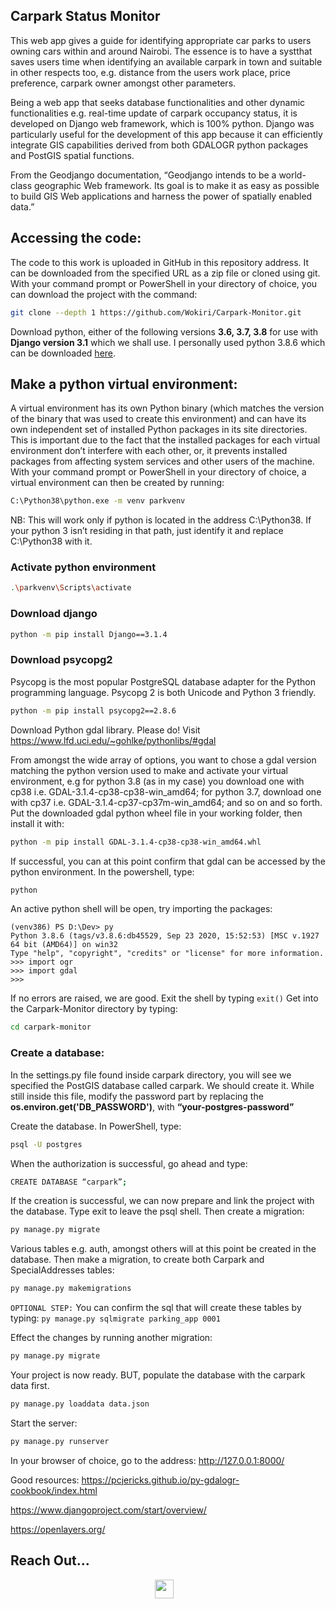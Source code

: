 ## **Carpark Status Monitor**

This web app gives a guide for identifying appropriate car parks to users 
owning cars within and around Nairobi. The essence is to have a systthat 
saves users time when identifying an available carpark in town and suitable 
in other respects too, e.g. distance from the users work place, price 
preference, carpark owner amongst other parameters.


Being a web app that seeks database functionalities and other dynamic functionalities e.g. real-time update of carpark occupancy status, it is developed on Django web framework, which is 100% python. Django was particularly useful for the development of this app because it can efficiently integrate GIS capabilities derived from both GDALOGR python packages and PostGIS spatial functions.


From the Geodjango documentation, “Geodjango intends to be a world-class geographic Web framework. Its goal is to make it as easy as possible to build GIS Web applications and harness the power of spatially enabled data.”

## Accessing the code:

The code to this work is uploaded in GitHub in this repository address. It can be downloaded from the specified URL as a zip file or cloned using git. With your command prompt or PowerShell in your directory of choice, you can download the project with the command:

```bash
git clone --depth 1 https://github.com/Wokiri/Carpark-Monitor.git
```



Download python, either of the following versions **3.6, 3.7, 3.8** for use with **Django version 3.1** which we shall use. I personally used python 3.8.6 which can be downloaded [here](https://www.python.org/downloads/release/python-386/).



## Make a python virtual environment:

A virtual environment has its own Python binary (which matches the version of the binary that was used to create this environment) and can have its own independent set of installed Python packages in its site directories. This is important due to the fact that the installed packages for each virtual environment don’t interfere with each other, or, it prevents installed packages from affecting system services and other users of the machine.
With your command prompt or PowerShell in your directory of choice, a virtual environment can then be created by running:

```bash
C:\Python38\python.exe -m venv parkvenv
```

NB: This will work only if python is located in the address C:\Python38. If your python 3 isn’t residing in that path, just identify it and replace C:\Python38 with it.


### Activate python environment

```bash
.\parkvenv\Scripts\activate
```

### Download django

```bash
python -m pip install Django==3.1.4
```

### Download psycopg2
Psycopg is the most popular PostgreSQL database adapter for the Python programming language. Psycopg 2 is both Unicode and Python 3 friendly.

```bash
python -m pip install psycopg2==2.8.6
```

Download Python gdal library. Please do!
Visit https://www.lfd.uci.edu/~gohlke/pythonlibs/#gdal

From amongst the wide array of options, you want to chose a gdal version matching the python version used to make and activate your virtual environment, e.g for python 3.8 (as in my case) you download one with cp38 i.e. GDAL-3.1.4-cp38-cp38-win_amd64; for python 3.7, download one with cp37 i.e. GDAL-3.1.4-cp37-cp37m-win_amd64; and so on and so forth.
Put the downloaded gdal python wheel file in your working folder, then install it with:

```bash
python -m pip install GDAL-3.1.4-cp38-cp38-win_amd64.whl
```

If successful, you can at this point confirm that gdal can be accessed by the python environment. In the powershell, type:


```bash
python
```

An active python shell will be open, try importing the packages:

```
(venv386) PS D:\Dev> py
Python 3.8.6 (tags/v3.8.6:db45529, Sep 23 2020, 15:52:53) [MSC v.1927 64 bit (AMD64)] on win32
Type "help", "copyright", "credits" or "license" for more information.
>>> import ogr
>>> import gdal
>>>
```

If no errors are raised, we are good.
Exit the shell by typing ```exit()```
Get into the Carpark-Monitor directory by typing:

```bash
cd carpark-monitor
```


### Create a database:
In the settings.py file found inside carpark directory, you will see we specified the PostGIS database called carpark. We should create it. While still inside this file, modify the password part by replacing the **os.environ.get('DB_PASSWORD')**, with **“your-postgres-password”**

Create the database. In PowerShell, type:

```bash
psql -U postgres
```

When the authorization is successful, go ahead and type:

```bash
CREATE DATABASE “carpark”;
```

If the creation is successful, we can now prepare and link the project with the database. Type exit to leave the psql shell.
Then create a migration:

```bash
py manage.py migrate
```

Various tables e.g. auth, amongst others will at this point be created in the database.
Then make a migration, to create both Carpark and SpecialAddresses tables:

```bash
py manage.py makemigrations
```


```OPTIONAL STEP:```
You can confirm the sql that will create these tables by typing:
```py manage.py sqlmigrate parking_app 0001```

Effect the changes by running another migration:

```bash
py manage.py migrate
```


Your project is now ready. BUT, populate the database with the carpark data first.

```bash
py manage.py loaddata data.json
```


Start the server:

```bash
py manage.py runserver
```


In your browser of choice, go to the address:
http://127.0.0.1:8000/


Good resources:
https://pcjericks.github.io/py-gdalogr-cookbook/index.html

https://www.djangoproject.com/start/overview/

https://openlayers.org/



## Reach Out...

<p align='center'><a href="https://twitter.com/JWokiri"><img height="30" src="https://www.flaticon.com/svg/static/icons/svg/145/145812.svg"></a>&nbsp;&nbsp;&nbsp